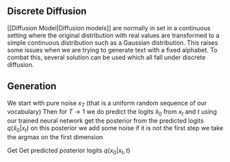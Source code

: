 ## Discrete Diffusion
[[Diffusion Model|Diffusion models]] are normally in set in a continuous setting where the original distribution with real values are transformed to a simple continuous distribution such as a Gaussian distribution. This raises some issues when we are trying to generate text with a fixed alphabet. To combat this, several solution can be used which all fall under discrete diffusion. 



## Generation
We start with pure noise $x_T$ (that is a uniform random sequence of our vocabulary)
Then for $T \rightarrow 1$  we do
	predict the logits $\hat{x}_0$ from $x_t$ and $t$ using our trained neural network
	get the posterior from the predicted logits $q(\hat{x}_0 | x_t)$
	on this posterior we add some noise if it is not the first step
	we take the argmax on the first dimension


Get 
Get predicted posterior logits $q(x_0|x_t, t)$ 